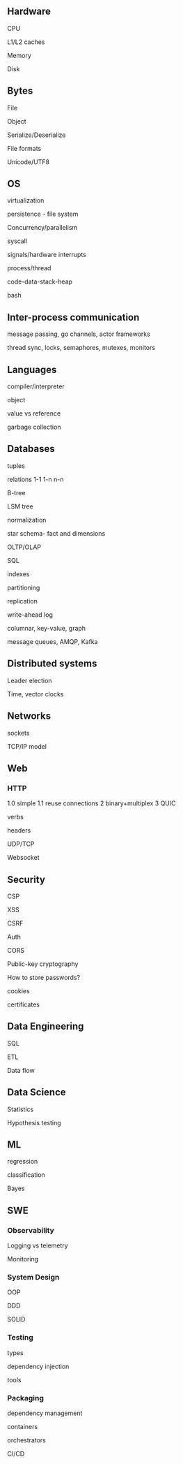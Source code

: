 ---
---
## Hardware 

CPU 

L1/L2 caches 

Memory 

Disk 

## Bytes 

File 

Object 

Serialize/Deserialize 

File formats 

Unicode/UTF8 

## OS 

virtualization 

persistence - file system 

Concurrency/parallelism

syscall 

signals/hardware interrupts  

process/thread 

code-data-stack-heap

bash 

## Inter-process communication 

message passing, go channels, actor frameworks 

thread sync, locks, semaphores, mutexes, monitors

## Languages 

compiler/interpreter 

object 

value vs reference 

garbage collection 

## Databases 

tuples 

relations 
1-1 
1-n 
n-n 

B-tree 

LSM tree

normalization 

star schema- fact and dimensions 

OLTP/OLAP 

SQL  

indexes 

partitioning 

replication 

write-ahead log 

columnar, key-value, graph

message queues, AMQP, Kafka 

## Distributed systems 

Leader election 

Time, vector clocks 

## Networks

sockets 

TCP/IP model 

## Web 

### HTTP 

1.0 simple 
1.1 reuse connections 
2 binary+multiplex 
3 QUIC 

verbs 

headers 

UDP/TCP

Websocket 

## Security 

CSP 

XSS 

CSRF

Auth 

CORS 

Public-key cryptography 

How to store passwords? 

cookies 

certificates

## Data Engineering 

SQL 

ETL 

Data flow

## Data Science 

Statistics 

Hypothesis testing 

## ML 

regression 

classification 

Bayes 

## SWE 

### Observability 

Logging vs telemetry 

Monitoring 

### System Design 

OOP

DDD 

SOLID 

### Testing 

types 

dependency injection

tools 

### Packaging 

dependency management 

containers 

orchestrators 

CI/CD 


